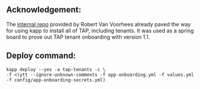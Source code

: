 
## Acknowledgement: 

The [internal repo](https://gitlab.eng.vmware.com/rvanvoorhees/kapp-controller-tap-install/) provided by Robert Van Voorhees already paved the way for using kapp to install all of TAP, including tenants. It was used as a spring board to prove out TAP tenant onboarding with version 1.1.

## Deploy command:
```
kapp deploy --yes -a tap-tenants -c \
-f <(ytt --ignore-unknown-comments -f app-onboarding.yml -f values.yml -f config/app-onboarding-secrets.yml)
```